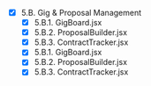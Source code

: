   - [x] 5.B. Gig & Proposal Management
    - [x] 5.B.1. GigBoard.jsx
    - [x] 5.B.2. ProposalBuilder.jsx
    - [x] 5.B.3. ContractTracker.jsx
    - [x] 5.B.1. GigBoard.jsx
    - [x] 5.B.2. ProposalBuilder.jsx
    - [x] 5.B.3. ContractTracker.jsx
